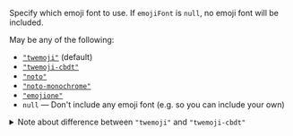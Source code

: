Specify which emoji font to use. If `emojiFont` is `null`, no emoji font will
be included.

May be any of the following:

- [`"twemoji"`](https://search.nixos.org/packages?channel=unstable&show=twemoji-color-font) (default)
- [`"twemoji-cbdt"`](https://search.nixos.org/packages?channel=unstable&show=twitter-color-emoji)
- [`"noto"`](https://search.nixos.org/packages?channel=unstable&show=noto-fonts-color-emoji)
- [`"noto-monochrome"`](https://search.nixos.org/packages?channel=unstable&show=noto-fonts-monochrome-emoji)
- [`"emojione"`](https://search.nixos.org/packages?channel=unstable&show=emojione)
- `null` — Don't include any emoji font (e.g. so you can include your own)

<details>
<summary>Note about difference between <code>"twemoji"</code> and <code>"twemoji-cbdt"</code></summary>

The default Twemoji font uses the SVG [font format], which may not be supported
by some systems. If emojis aren't displaying properly, using `"twemoji-cbdt"`
may fix it.

[font format]: https://www.colorfonts.wtf/

</details>
